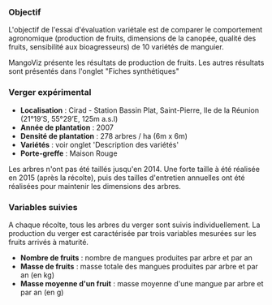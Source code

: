 
### Objectif

L'objectif de l'essai d'évaluation variétale est de comparer le comportement agronomique (production de fruits, dimensions de la canopée, qualité des fruits, sensibilité aux bioagresseurs) de 10 variétés de manguier.

MangoViz présente les résultats de production de fruits. 
Les autres résultats sont présentés dans l'onglet "Fiches synthétiques"


### Verger expérimental


- **Localisation** : Cirad - Station Bassin Plat, Saint-Pierre, Ile de la Réunion (21°19’S, 55°29’E, 125m a.s.l)
- **Année de plantation** : 2007
- **Densité de plantation** : 278 arbres / ha (6m x 6m)
- **Variétés** : voir onglet 'Description des variétés'
- **Porte-greffe** : Maison Rouge


Les arbres n'ont pas été taillés jusqu'en 2014. Une forte taille à été réalisée en 2015 (après la récolte), puis des tailles d'entretien annuelles ont été réalisées pour maintenir les dimensions des arbres.


### Variables suivies

A chaque récolte, tous les arbres du verger sont suivis individuellement. La production du verger est caractérisée par trois variables mesurées sur les fruits arrivés à maturité. 

- **Nombre de fruits** : nombre de mangues produites par arbre et par an
- **Masse de fruits** : masse totale des mangues produites par arbre et par an (en kg)
- **Masse moyenne d'un fruit** : masse moyenne d'une mangue par arbre et par an (en g)







